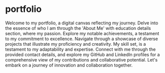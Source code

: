 # portfolio
Welcome to my portfolio, a digital canvas reflecting my journey. Delve into the essence of who I am through the 'About Me' with education details section, where my passion. Explore my notable achievements, a testament to my commitment to excellence. Navigate through a showcase of diverse projects that illustrate my proficiency and creativity. My skill set, is a testament to my adaptability and expertise. Connect with me through the provided contact details, and explore my GitHub and LinkedIn profiles for a comprehensive view of my contributions and collaborative potential. Let's embark on a journey of innovation and collaboration together.
